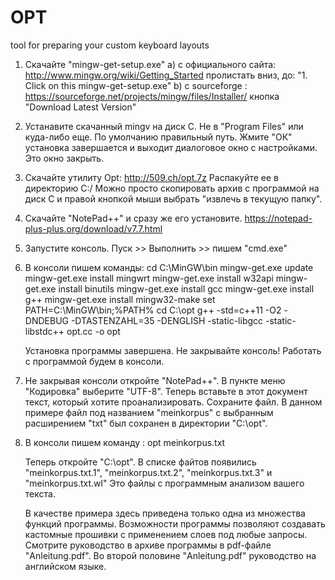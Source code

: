 # OPT
tool for preparing your custom keyboard layouts
1)  Скачайте "mingw-get-setup.exe" 
а)   c официального сайта:
     http://www.mingw.org/wiki/Getting_Started
     пролистать вниз, до:
     "1. Click on this mingw-get-setup.exe"
b)   с sourceforge :
     https://sourceforge.net/projects/mingw/files/Installer/
     кнопка "Download Latest Version"
	
2)	 Устанавите скачанный mingv на диск С. Не в "Program Files" или куда-либо еще. 
    По умолчанию правильный путь.
    Жмите "ОК" установка завершается и выходит диалоговое окно с настройками. 
    Это окно закрыть.   

3)  Скачайте утилиту   Opt: http://509.ch/opt.7z
    Распакуйте ее в директорию С:/
    Можно просто скопировать архив с программой на диск С 
    и правой кнопкой мыши выбрать "извлечь в текущую папку".

4)  Скачайте "NotePad++" и сразу же его установите.
    https://notepad-plus-plus.org/download/v7.7.html
   
3)  Запустите консоль.
    Пуск >> Выполнить >> пишем "cmd.exe"    	
	
4) 	В консоли пишем команды:
    cd C:\MinGW\bin 
    mingw-get.exe update
    mingw-get.exe install mingwrt 
    mingw-get.exe install w32api 
    mingw-get.exe install binutils 
    mingw-get.exe install gcc 
    mingw-get.exe install g++ 
    mingw-get.exe install mingw32-make 
    set PATH=C:\MinGW\bin;%PATH%
    cd C:\opt
    g++ -std=c++11 -O2 -DNDEBUG -DTASTENZAHL=35 -DENGLISH -static-libgcc -static-libstdc++ opt.cc -o opt
    
    Установка программы завершена. Не закрывайте консоль! Работать с программой будем в консоли.
	
5)  Не закрывая консоли откройте "NotePad++". В пункте меню "Кодировка" выберите "UTF-8".
    Теперь вставьте в этот документ текст, который хотите проанализировать. 
    Сохраните файл.
    В данном примере файл под названием "meinkorpus" c выбранным расширением "txt" 
	был сохранен в директории    "C:\opt".

6)  В консоли пишем команду :
    opt meinkorpus.txt
	
	Теперь откройте "C:\opt". В списке файтов появились "meinkorpus.txt.1", "meinkorpus.txt.2", 
	"meinkorpus.txt.3" и "meinkorpus.txt.wl"
	Это файлы с программным анализом вашего текста.

    В качестве примера здесь приведена только одна из множества функций программы. 
    Возможности программы позволяют создавать кастомные прошивки с применением слоев
    под любые запросы. Смотрите руководство в архиве программы в pdf-файле "Anleitung.pdf".
    Во второй половине "Anleitung.pdf" руководство на английском языке. 	
